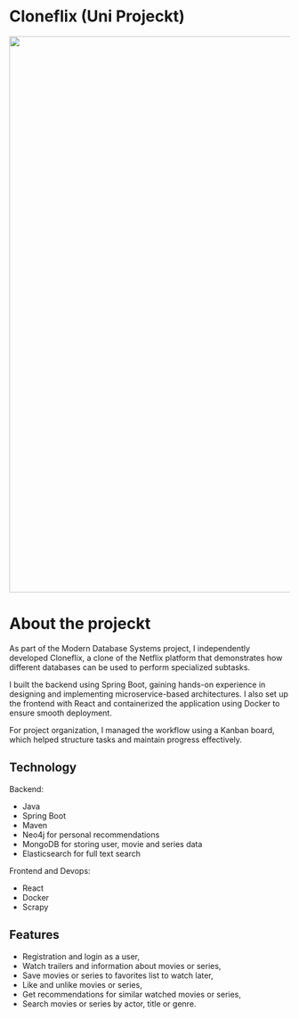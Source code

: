 # Cloneflix (Uni Projeckt)
<div align="center">
<img src="https://github.com/Mozgo-kontrol/cloneflix/blob/main/frontend/src/images/cloneflix.PNG" width="1000"/>

<br>
<div align="left">

# About the projeckt

As part of the Modern Database Systems project, I independently developed Cloneflix, a clone of the Netflix platform that demonstrates how different databases can be used to perform specialized subtasks.

I built the backend using Spring Boot, gaining hands-on experience in designing and implementing microservice-based architectures. I also set up the frontend with React and containerized the application using Docker to ensure smooth deployment.

For project organization, I managed the workflow using a Kanban board, which helped structure tasks and maintain progress effectively.

## Technology
Backend:
- Java 
- Spring Boot 
- Maven
- Neo4j for personal recommendations
- MongoDB for storing user, movie and series data
- Elasticsearch for full text search 

Frontend and Devops:
- React
- Docker
- Scrapy

## Features

- Registration and login as a user,
- Watch trailers and information about movies or series, 
- Save movies or series to favorites list to watch later,
- Like and unlike movies or series,
- Get recommendations for similar watched movies or series,
- Search movies or series by actor, title or genre.

